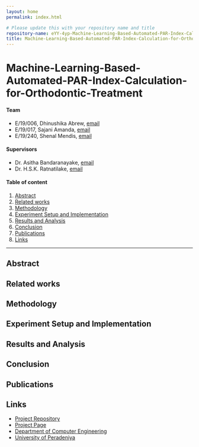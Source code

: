 ```yaml
---
layout: home
permalink: index.html

# Please update this with your repository name and title
repository-name: eYY-4yp-Machine-Learning-Based-Automated-PAR-Index-Calculation-for-Orthodontic-Treatment
title: Machine-Learning-Based-Automated-PAR-Index-Calculation-for-Orthodontic-Treatment
---
```


[comment]: # "This is the standard layout for the project, but you can clean this and use your own template"

# Machine-Learning-Based-Automated-PAR-Index-Calculation-for-Orthodontic-Treatment

#### Team

- E/19/006, Dhinushika Abrew, [email](mailto:e19006@eng.pdn.ac.lk)
- E/19/017, Sajani Amanda, [email](mailto:e19017@eng.pdn.ac.lk)
- E/19/240, Shenal Mendis, [email](mailto:e19240@eng.pdn.ac.lk)

#### Supervisors

- Dr. Asitha Bandaranayake, [email](mailto:asithab@eng.pdn.ac.lk)
- Dr. H.S.K. Ratnatilake, [email](mailto:ksandamala2002@dental.pdn.ac.lk)

#### Table of content

1. [Abstract](#abstract)
2. [Related works](#related-works)
3. [Methodology](#methodology)
4. [Experiment Setup and Implementation](#experiment-setup-and-implementation)
5. [Results and Analysis](#results-and-analysis)
6. [Conclusion](#conclusion)
7. [Publications](#publications)
8. [Links](#links)

---

<!-- 
DELETE THIS SAMPLE before publishing to GitHub Pages !!!
This is a sample image, to show how to add images to your page. To learn more options, please refer [this](https://projects.ce.pdn.ac.lk/docs/faq/how-to-add-an-image/)
![Sample Image](./images/sample.png) 
-->


## Abstract

## Related works

## Methodology

## Experiment Setup and Implementation

## Results and Analysis

## Conclusion

## Publications
[//]: # "Note: Uncomment each once you uploaded the files to the repository"

<!-- 1. [Semester 7 report](./) -->
<!-- 2. [Semester 7 slides](./) -->
<!-- 3. [Semester 8 report](./) -->
<!-- 4. [Semester 8 slides](./) -->
<!-- 5. Author 1, Author 2 and Author 3 "Research paper title" (2021). [PDF](./). -->


## Links

[//]: # ( NOTE: EDIT THIS LINKS WITH YOUR REPO DETAILS )

- [Project Repository](https://github.com/cepdnaclk/e19-4yp-Machine-Learning-Based-Automated-PAR-Index-Calculation-for-Orthodontic-Treatment)
- [Project Page](https://cepdnaclk.github.io/e19-4yp-Machine-Learning-Based-Automated-PAR-Index-Calculation-for-Orthodontic-Treatment)
- [Department of Computer Engineering](http://www.ce.pdn.ac.lk/)
- [University of Peradeniya](https://eng.pdn.ac.lk/)

[//]: # "Please refer this to learn more about Markdown syntax"
[//]: # "https://github.com/adam-p/markdown-here/wiki/Markdown-Cheatsheet"
